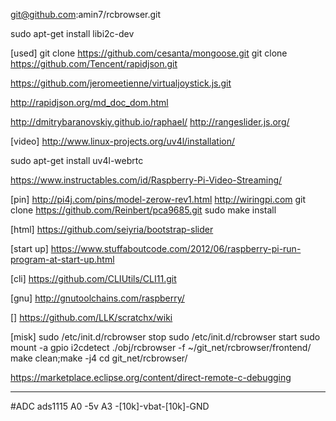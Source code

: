 git@github.com:amin7/rcbrowser.git

sudo apt-get install libi2c-dev

[used]
git clone https://github.com/cesanta/mongoose.git
git clone https://github.com/Tencent/rapidjson.git


https://github.com/jeromeetienne/virtualjoystick.js.git

http://rapidjson.org/md_doc_dom.html

http://dmitrybaranovskiy.github.io/raphael/
http://rangeslider.js.org/

[video]
http://www.linux-projects.org/uv4l/installation/

sudo apt-get install uv4l-webrtc

https://www.instructables.com/id/Raspberry-Pi-Video-Streaming/

[pin]
http://pi4j.com/pins/model-zerow-rev1.html
http://wiringpi.com
git clone https://github.com/Reinbert/pca9685.git
sudo make install

[html]
https://github.com/seiyria/bootstrap-slider

[start up]
https://www.stuffaboutcode.com/2012/06/raspberry-pi-run-program-at-start-up.html

[cli]
https://github.com/CLIUtils/CLI11.git

[gnu]
http://gnutoolchains.com/raspberry/

[]
https://github.com/LLK/scratchx/wiki

[misk]
sudo /etc/init.d/rcbrowser stop
sudo /etc/init.d/rcbrowser start
sudo mount -a
gpio i2cdetect
./obj/rcbrowser -f ~/git_net/rcbrowser/frontend/
make clean;make -j4
cd git_net/rcbrowser/


https://marketplace.eclipse.org/content/direct-remote-c-debugging

--------------------
#ADC ads1115
A0 -5v
A3 -[10k]-vbat-[10k]-GND
